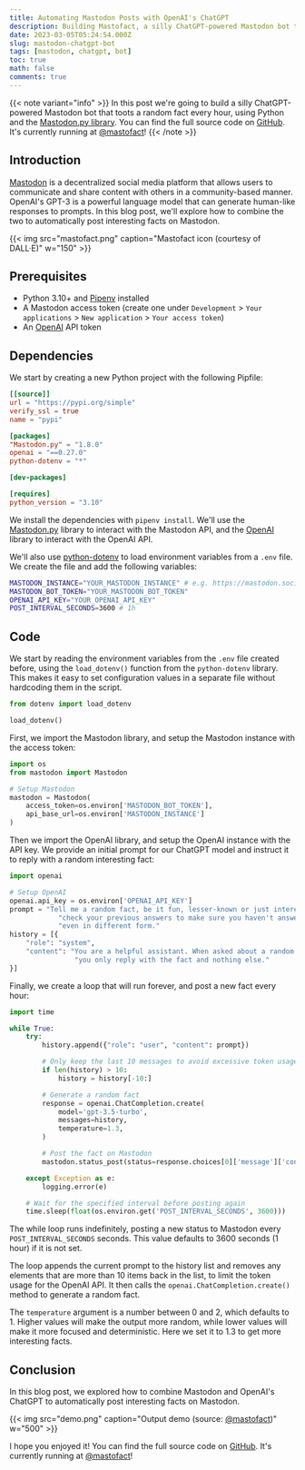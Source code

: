 ```yaml
---
title: Automating Mastodon Posts with OpenAI's ChatGPT
description: Building Mastofact, a silly ChatGPT-powered Mastodon bot that toots a random fact every hour, using Python and the Mastodon.py library.
date: 2023-03-05T05:24:54.000Z
slug: mastodon-chatgpt-bot
tags: [mastodon, chatgpt, bot]
toc: true
math: false
comments: true
---
```


{{< note variant="info" >}}
In this post we're going to build a silly ChatGPT-powered Mastodon bot that toots a random fact every hour, using Python and the [Mastodon.py library](https://mastodonpy.readthedocs.io/en/stable/). You can find the full source code on [GitHub](https://github.com/n3d1117/mastofact). It's currently running at [@mastofact](https://mastodon.social/@mastofact)!
{{< /note >}}

## Introduction
[Mastodon](https://joinmastodon.org) is a decentralized social media platform that allows users to communicate and share content with others in a community-based manner. OpenAI's GPT-3 is a powerful language model that can generate human-like responses to prompts. In this blog post, we'll explore how to combine the two to automatically post interesting facts on Mastodon.

{{< img src="mastofact.png" caption="Mastofact icon (courtesy of DALL·E)" w="150" >}}

## Prerequisites
- Python 3.10+ and [Pipenv](https://pipenv.readthedocs.io/en/latest/) installed
- A Mastodon access token (create one under `Development` > `Your applications` > `New application` > `Your access token`)
- An [OpenAI](https://openai.com) API token

## Dependencies

We start by creating a new Python project with the following Pipfile:

```toml
[[source]]
url = "https://pypi.org/simple"
verify_ssl = true
name = "pypi"

[packages]
"Mastodon.py" = "1.8.0"
openai = "==0.27.0"
python-dotenv = "*"

[dev-packages]

[requires]
python_version = "3.10"
```

We install the dependencies with `pipenv install`. We'll use the [Mastodon.py](https://mastodonpy.readthedocs.io/en/stable/) library to interact with the Mastodon API, and the [OpenAI](https://github.com/openai/openai-python) library to interact with the OpenAI API.

We'll also use [python-dotenv](https://pypi.org/project/python-dotenv/) to load environment variables from a `.env` file. We create the file and add the following variables:

```bash
MASTODON_INSTANCE="YOUR_MASTODON_INSTANCE" # e.g. https://mastodon.social/
MASTODON_BOT_TOKEN="YOUR_MASTODON_BOT_TOKEN"
OPENAI_API_KEY="YOUR_OPENAI_API_KEY"
POST_INTERVAL_SECONDS=3600 # 1h
```

## Code
We start by reading the environment variables from the `.env` file created before, using the `load_dotenv()` function from the `python-dotenv` library. This makes it easy to set configuration values in a separate file without hardcoding them in the script.

```python
from dotenv import load_dotenv

load_dotenv()
```

First, we import the Mastodon library, and setup the Mastodon instance with the access token:

```python
import os
from mastodon import Mastodon

# Setup Mastodon
mastodon = Mastodon(
    access_token=os.environ['MASTODON_BOT_TOKEN'],
    api_base_url=os.environ['MASTODON_INSTANCE']
)
```

Then we import the OpenAI library, and setup the OpenAI instance with the API key. We provide an initial prompt for our ChatGPT model and instruct it to reply with a random interesting fact:

```python
import openai

# Setup OpenAI
openai.api_key = os.environ['OPENAI_API_KEY']
prompt = "Tell me a random fact, be it fun, lesser-known or just interesting. Before answering, always " \
            "check your previous answers to make sure you haven't answered with the same fact before, " \
            "even in different form."
history = [{
    "role": "system",
    "content": "You are a helpful assistant. When asked about a random fun, lesser-known or interesting fact, "
                "you only reply with the fact and nothing else."
}]
```

Finally, we create a loop that will run forever, and post a new fact every hour:

```python
import time

while True:
    try:
        history.append({"role": "user", "content": prompt})

        # Only keep the last 10 messages to avoid excessive token usage
        if len(history) > 10:
            history = history[-10:]

        # Generate a random fact
        response = openai.ChatCompletion.create(
            model='gpt-3.5-turbo',
            messages=history,
            temperature=1.3,
        )

        # Post the fact on Mastodon
        mastodon.status_post(status=response.choices[0]['message']['content'])

    except Exception as e:
        logging.error(e)

    # Wait for the specified interval before posting again
    time.sleep(float(os.environ.get('POST_INTERVAL_SECONDS', 3600)))
```

The while loop runs indefinitely, posting a new status to Mastodon every `POST_INTERVAL_SECONDS` seconds. This value defaults to 3600 seconds (1 hour) if it is not set.

The loop appends the current prompt to the history list and removes any elements that are more than 10 items back in the list, to limit the token usage for the OpenAI API. It then calls the `openai.ChatCompletion.create()` method to generate a random fact. 

The `temperature` argument is a number between 0 and 2, which defaults to 1. Higher values will make the output more random, while lower values will make it more focused and deterministic. Here we set it to 1.3 to get more interesting facts.

## Conclusion
In this blog post, we explored how to combine Mastodon and OpenAI's ChatGPT to automatically post interesting facts on Mastodon.

{{< img src="demo.png" caption="Output demo (source: [@mastofact](https://mastodon.social/@mastofact))" w="500" >}}

I hope you enjoyed it! You can find the full source code on [GitHub](https://github.com/n3d1117/mastofact). It's currently running at [@mastofact](https://mastodon.social/@mastofact)!